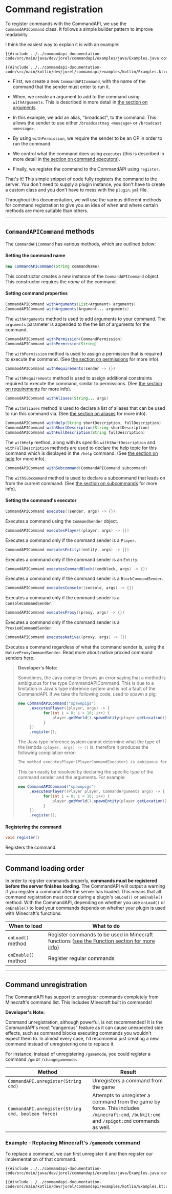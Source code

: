 # Command registration

To register commands with the CommandAPI, we use the `CommandAPICommand` class. It follows a simple builder pattern to improve readability.

I think the easiest way to explain it is with an example:

<div class="multi-pre">

```java,Java
{{#include ../../commandapi-documentation-code/src/main/java/dev/jorel/commandapi/examples/java/Examples.java:commandRegistration1}}
```

```kotlin,Kotlin
{{#include ../../commandapi-documentation-code/src/main/kotlin/dev/jorel/commandapi/examples/kotlin/Examples.kt:commandRegistration1}}
```

</div>

- First, we create a new `CommandAPICommand`, with the name of the command that the sender must enter to run it.

- When, we create an argument to add to the command using `withArguments`. This is described in more detail in [the section on arguments](./arguments.html).

- In this example, we add an alias, "broadcast", to the command. This allows the sender to use either `/broadcastmsg <message>` or `/broadcast <message>`.

- By using `withPermission`, we require the sender to be an OP in order to run the command.

- We control what the command does using `executes` (this is described in more detail in [the section on command executors](./commandexecutors.html)).

- Finally, we register the command to the CommandAPI using `register`.

That's it! This simple snippet of code fully registers the command to the server. You don't need to supply a plugin instance, you don't have to create a custom class and you don't have to mess with the `plugin.yml` file.

Throughout this documentation, we will use the various different methods for command registration to give you an idea of when and where certain methods are more suitable than others.

-----

## `CommandAPICommand` methods

The `CommandAPICommand` has various methods, which are outlined below:

#### Setting the command name

```java
new CommandAPICommand(String commandName)
```

This constructor creates a new instance of the `CommandAPICommand` object. This constructor requires the _name_ of the command.

#### Setting command properties

```java
CommandAPICommand withArguments(List<Argument> arguments)
CommandAPICommand withArguments(Argument... arguments)
```

The `withArguments` method is used to add arguments to your command. The `arguments` parameter is appended to the the list of arguments for the command.

```java
CommandAPICommand withPermission(CommandPermission)
CommandAPICommand withPermission(String)
```

The `withPermission` method is used to assign a permission that is required to execute the command. (See [the section on permissions](permissions.html) for more info).

```java
CommandAPICommand withRequirements(sender -> {})
```

The `withRequirements` method is used to assign additional constraints required to execute the command, similar to permissions. (See [the section on requirements](./requirements.md) for more info).

```java
CommandAPICommand withAliases(String... args)
```

The `withAliases` method is used to declare a list of aliases that can be used to run this command via. (See [the section on aliases](./aliases.md) for more info).

```java
CommandAPICommand withHelp(String shortDescription, fullDescription)
CommandAPICommand withShortDescription(String shortDescription)
CommandAPICommand withFullDescription(String fullDescription)
```

The `withHelp` method, along with its specific `withShortDescription` and `withFullDescription` methods are used to declare the help topic for this command which is displayed in the `/help` command. (See [the section on help](./help.md) for more info).

```java
CommandAPICommand withSubcommand(CommandAPICommand subcommand)
```

The `withSubcommand` method is used to declare a subcommand that leads on from the current command. (See [the section on subcommands](./subcommands.md) for more info).

#### Setting the command's executor

```java
CommandAPICommand executes((sender, args) -> {})
```

Executes a command using the `CommandSender` object.

```java
CommandAPICommand executesPlayer((player, args) -> {})
```

Executes a command only if the command sender is a `Player`.

```java
CommandAPICommand executesEntity((entity, args) -> {})
```

Executes a command only if the command sender is an `Entity`.

```java
CommandAPICommand executesCommandBlock((cmdblock, args) -> {})
```

Executes a command only if the command sender is a `BlockCommandSender`.

```java
CommandAPICommand executesConsole((console, args) -> {})
```

Executes a command only if the command sender is a `ConsoleCommandSender`.

```java
CommandAPICommand executesProxy((proxy, args) -> {})
```

Executes a command only if the command sender is a `ProxiedCommandSender`.

```java
CommandAPICommand executesNative((proxy, args) -> {})
```

Executes a command regardless of what the command sender is, using the `NativeProxyCommandSender`.  Read more about native proxied command senders [here](./native.md).

> **Developer's Note:**
>
> Sometimes, the Java compiler throws an error saying that a method is ambiguous for the type CommandAPICommand. This is due to a limitation in Java's type inference system and is not a fault of the CommandAPI. If we take the following code, used to spawn a pig:
>
> ```java
> new CommandAPICommand("spawnpigs")
>      .executesPlayer((player, args) -> {
>            for(int i = 0; i < 10; i++) {
>                player.getWorld().spawnEntity(player.getLocation(), (EntityType) args.get(0));
>            }
>      })
>      .register();
> ```
>
> The Java type inference system cannot determine what the type of the lambda `(player, args) -> ()` is, therefore it produces the following compilation error:
>
> ```txt
> The method executesPlayer(PlayerCommandExecutor) is ambiguous for the type CommandAPICommand
> ```
>
> This can easily be resolved by declaring the specific type of the command sender and the arguments. For example:
>
> ```java
> new CommandAPICommand("spawnpigs")
>      .executesPlayer((Player player, CommandArguments args) -> {
>            for(int i = 0; i < 10; i++) {
>                player.getWorld().spawnEntity(player.getLocation(), (EntityType) args.get(0));
>            }
>      })
>      .register();
> ```

#### Registering the command

```java
void register()
```

Registers the command.

-----

## Command loading order

In order to register commands properly, **commands must be registered before the server finishes loading**. The CommandAPI will output a warning if you register a command after the server has loaded. This means that all command registration must occur during a plugin's `onLoad()` or `onEnable()` method. With the CommandAPI, depending on whether you use `onLoad()` or `onEnable()` to load your commands depends on whether your plugin is used with Minecraft's functions:

| When to load        | What to do                                                                                                     |
| ------------------- | -------------------------------------------------------------------------------------------------------------- |
| `onLoad()` method   | Register commands to be used in Minecraft functions ([see the Function section for more info](functions.html)) |
| `onEnable()` method | Register regular commands                                                                                      |

-----

## Command unregistration

The CommandAPI has support to unregister commands completely from Minecraft's command list. This includes Minecraft built in commands!

<div class="warning">

**Developer's Note:**

Command unregistration, although powerful, is not recommended! It is the CommandAPI's most "dangerous" feature as it can cause unexpected side effects, such as command blocks executing commands you wouldn't expect them to. In almost every case, I'd recommend just creating a new command instead of unregistering one to replace it.

For instance, instead of unregistering `/gamemode`, you could register a command `/gm` or `/changegamemode`.

</div>

| Method                                             | Result                                                       |
| -------------------------------------------------- | ------------------------------------------------------------ |
| `CommandAPI.unregister(String cmd)`                | Unregisters a command from the game                          |
| `CommandAPI.unregister(String cmd, boolean force)` | Attempts to unregister a command from the game by force. This includes `/minecraft:cmd`, `/bukkit:cmd` and `/spigot:cmd` commands as well. |

<div class="example">

### Example - Replacing Minecraft's `/gamemode` command

To replace a command, we can first unregister it and then register our implementation of that command.

<div class="multi-pre">

```java,Java
{{#include ../../commandapi-documentation-code/src/main/java/dev/jorel/commandapi/examples/java/Examples.java:commandRegistration2}}
```

```kotlin,Kotlin
{{#include ../../commandapi-documentation-code/src/main/kotlin/dev/jorel/commandapi/examples/kotlin/Examples.kt:commandRegistration2}}
```

</div>

</div>

